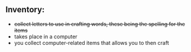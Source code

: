 ## Inventory:
- ~~collect letters to use in crafting words, these being the spelling for the items~~
- takes place in a computer
- you collect computer-related items that allows you to then craft